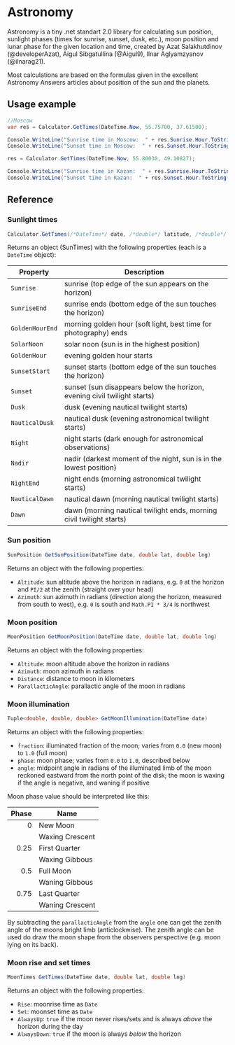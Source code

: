 # Astronomy

Astronomy is a tiny .net standart 2.0 library for calculating sun position, sunlight phases (times for sunrise, sunset, dusk, etc.), moon position and lunar phase for the given location and time, created by Azat Salakhutdinov (@developerAzat), Aigul Sibgatullina (@Aigul9), Ilnar Aglyamzyanov (@ilnarag21).

Most calculations are based on the formulas given in the excellent Astronomy Answers articles about position of the sun and the planets.

## Usage example

```C#
//Moscow
var res = Calculator.GetTimes(DateTime.Now, 55.75700, 37.61500);

Console.WriteLine("Sunrise time in Moscow:  " + res.Sunrise.Hour.ToString() + ":" + res.Sunrise.Minute.ToString() + ":" + res.Sunrise.Second.ToString());
Console.WriteLine("Sunset time in Moscow:  " + res.Sunset.Hour.ToString() + ":" + res.Sunset.Minute.ToString() + ":" + res.Sunset.Second.ToString());

res = Calculator.GetTimes(DateTime.Now, 55.80030, 49.10827);

Console.WriteLine("Sunrise time in Kazan:  " + res.Sunrise.Hour.ToString() + ":" + res.Sunrise.Minute.ToString() + ":" + res.Sunrise.Second.ToString());
Console.WriteLine("Sunset time in Kazan:  " + res.Sunset.Hour.ToString() + ":" + res.Sunset.Minute.ToString() + ":" + res.Sunset.Second.ToString());
```
## Reference

### Sunlight times

```C#
Calculator.GetTimes(/*DateTime*/ date, /*double*/ latitude, /*double*/ longitude, /*double (default=0)*/ height)
```

Returns an object (SunTimes) with the following properties (each is a `DateTime` object):

| Property        | Description                                                              |
| --------------- | ------------------------------------------------------------------------ |
| `Sunrise`       | sunrise (top edge of the sun appears on the horizon)                     |
| `SunriseEnd`    | sunrise ends (bottom edge of the sun touches the horizon)                |
| `GoldenHourEnd` | morning golden hour (soft light, best time for photography) ends         |
| `SolarNoon`     | solar noon (sun is in the highest position)                              |
| `GoldenHour`    | evening golden hour starts                                               |
| `SunsetStart`   | sunset starts (bottom edge of the sun touches the horizon)               |
| `Sunset`        | sunset (sun disappears below the horizon, evening civil twilight starts) |
| `Dusk`          | dusk (evening nautical twilight starts)                                  |
| `NauticalDusk`  | nautical dusk (evening astronomical twilight starts)                     |
| `Night`         | night starts (dark enough for astronomical observations)                 |
| `Nadir`         | nadir (darkest moment of the night, sun is in the lowest position)       |
| `NightEnd`      | night ends (morning astronomical twilight starts)                        |
| `NauticalDawn`  | nautical dawn (morning nautical twilight starts)                         |
| `Dawn`          | dawn (morning nautical twilight ends, morning civil twilight starts)     |

### Sun position

```C#
SunPosition GetSunPosition(DateTime date, double lat, double lng)
```

Returns an object with the following properties:

 * `Altitude`: sun altitude above the horizon in radians,
 e.g. `0` at the horizon and `PI/2` at the zenith (straight over your head)
 * `Azimuth`: sun azimuth in radians (direction along the horizon, measured from south to west),
 e.g. `0` is south and `Math.PI * 3/4` is northwest


### Moon position

```C#
MoonPosition GetMoonPosition(DateTime date, double lat, double lng)
```

Returns an object with the following properties:

 * `Altitude`: moon altitude above the horizon in radians
 * `Azimuth`: moon azimuth in radians
 * `Distance`: distance to moon in kilometers
 * `ParallacticAngle`: parallactic angle of the moon in radians


### Moon illumination

```C#
Tuple<double, double, double> GetMoonIllumination(DateTime date)
```

Returns an object with the following properties:

 * `fraction`: illuminated fraction of the moon; varies from `0.0` (new moon) to `1.0` (full moon)
 * `phase`: moon phase; varies from `0.0` to `1.0`, described below
 * `angle`: midpoint angle in radians of the illuminated limb of the moon reckoned eastward from the north point of the disk;
 the moon is waxing if the angle is negative, and waning if positive

Moon phase value should be interpreted like this:

| Phase | Name            |
| -----:| --------------- |
| 0     | New Moon        |
|       | Waxing Crescent |
| 0.25  | First Quarter   |
|       | Waxing Gibbous  |
| 0.5   | Full Moon       |
|       | Waning Gibbous  |
| 0.75  | Last Quarter    |
|       | Waning Crescent |

By subtracting the `parallacticAngle` from the `angle` one can get the zenith angle of the moons bright limb (anticlockwise).
The zenith angle can be used do draw the moon shape from the observers perspective (e.g. moon lying on its back).

### Moon rise and set times

```C#
MoonTimes GetTimes(DateTime date, double lat, double lng)
```

Returns an object with the following properties:

 * `Rise`: moonrise time as `Date`
 * `Set`: moonset time as `Date`
 * `AlwaysUp`: `true` if the moon never rises/sets and is always _above_ the horizon during the day
 * `AlwaysDown`: `true` if the moon is always _below_ the horizon